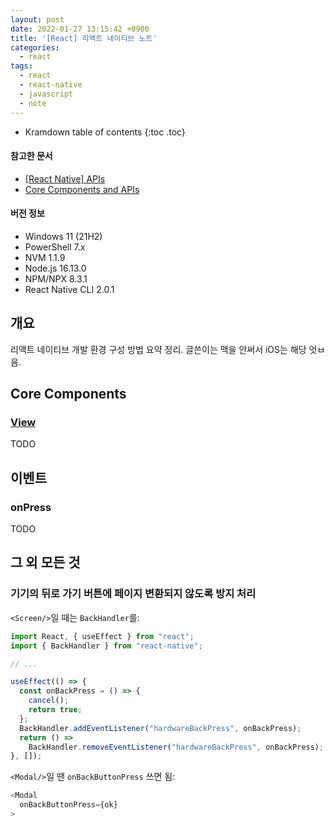 ```yaml
---
layout: post
date: 2022-01-27 13:15:42 +0900
title: '[React] 리액트 네이티브 노트'
categories:
  - react
tags:
  - react
  - react-native
  - javascript
  - note
---
```


* Kramdown table of contents
{:toc .toc}

#### 참고한 문서

- [\[React Native\] APIs](https://reactnative.dev/docs/accessibilityinfo)
- [Core Components and APIs](https://reactnative.dev/docs/components-and-apis)

#### 버전 정보

- Windows 11 (21H2)
- PowerShell 7.x
- NVM 1.1.9
- Node.js 16.13.0
- NPM/NPX 8.3.1
- React Native CLI 2.0.1


## 개요

리액트 네이티브 개발 환경 구성 방법 요약 정리. 글쓴이는 맥을 안써서 iOS는 해당 엇ㅂ음.


## Core Components

### [View](https://reactnative.dev/docs/view)

TODO


## 이벤트

### onPress

TODO


## 그 외 모든 것

### 기기의 뒤로 가기 버튼에 페이지 변환되지 않도록 방지 처리

`<Screen/>`일 때는 `BackHandler`를:

```js
import React, { useEffect } from "react";
import { BackHandler } from "react-native";

// ...

useEffect(() => {
  const onBackPress = () => {
    cancel();
    return true;
  };
  BackHandler.addEventListener("hardwareBackPress", onBackPress);
  return () =>
    BackHandler.removeEventListener("hardwareBackPress", onBackPress);
}, []);
```

`<Modal/>`일 땐 `onBackButtonPress` 쓰면 됨:

```js
<Modal
  onBackButtonPress={ok}
>
```
